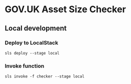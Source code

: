 # GOV.UK Asset Size Checker

## Local development

### Deploy to LocalStack

```shell
sls deploy --stage local
```

### Invoke function

```shell
sls invoke -f checker --stage local
```
